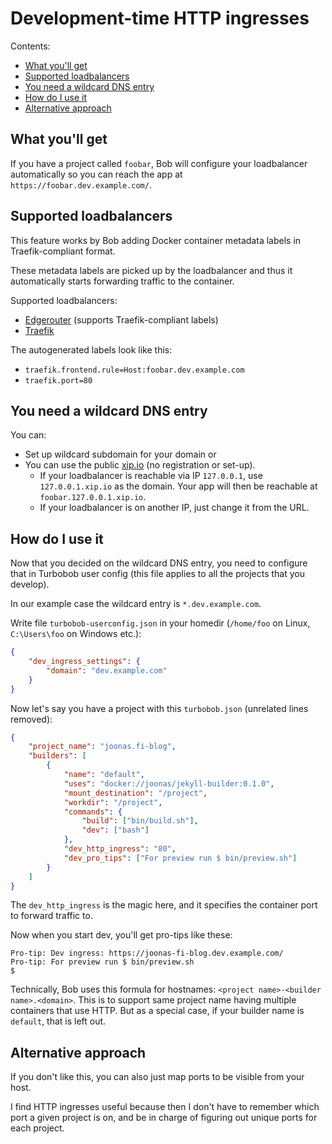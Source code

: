 Development-time HTTP ingresses
===============================

Contents:

- [What you'll get](#what-you-ll-get)
- [Supported loadbalancers](#supported-loadbalancers)
- [You need a wildcard DNS entry](#you-need-a-wildcard-dns-entry)
- [How do I use it](#how-do-i-use-it)
- [Alternative approach](#alternative-approach)


What you'll get
---------------

If you have a project called `foobar`, Bob will configure your loadbalancer automatically
so you can reach the app at `https://foobar.dev.example.com/`.


Supported loadbalancers
-----------------------

This feature works by Bob adding Docker container metadata labels in Traefik-compliant format.

These metadata labels are picked up by the loadbalancer and thus it automatically starts
forwarding traffic to the container.

Supported loadbalancers:

- [Edgerouter](https://github.com/function61/edgerouter) (supports Traefik-compliant labels)
- [Traefik](https://traefik.io/)

The autogenerated labels look like this:

- `traefik.frontend.rule=Host:foobar.dev.example.com`
- `traefik.port=80`


You need a wildcard DNS entry
-----------------------------

You can:

- Set up wildcard subdomain for your domain or
- You can use the public [xip.io](http://xip.io/) (no registration or set-up).
  * If your loadbalancer is reachable via IP `127.0.0.1`, use `127.0.0.1.xip.io` as the domain.
    Your app will then be reachable at `foobar.127.0.0.1.xip.io`.
  * If your loadbalancer is on another IP, just change it from the URL.


How do I use it
---------------

Now that you decided on the wildcard DNS entry, you need to configure that in Turbobob
user config (this file applies to all the projects that you develop).

In our example case the wildcard entry is `*.dev.example.com`.

Write file `turbobob-userconfig.json` in your homedir (`/home/foo` on Linux, `C:\Users\foo` on Windows etc.):

```json
{
	"dev_ingress_settings": {
		"domain": "dev.example.com"
	}
}
```

Now let's say you have a project with this `turbobob.json` (unrelated lines removed):

```json
{
	"project_name": "joonas.fi-blog",
	"builders": [
		{
			"name": "default",
			"uses": "docker://joonas/jekyll-builder:0.1.0",
			"mount_destination": "/project",
			"workdir": "/project",
			"commands": {
				"build": ["bin/build.sh"],
				"dev": ["bash"]
			},
			"dev_http_ingress": "80",
			"dev_pro_tips": ["For preview run $ bin/preview.sh"]
		}
	]
}
```

The `dev_http_ingress` is the magic here, and it specifies the container port to forward
traffic to.

Now when you start dev, you'll get pro-tips like these:

```console
Pro-tip: Dev ingress: https://joonas-fi-blog.dev.example.com/
Pro-tip: For preview run $ bin/preview.sh
$ 
```

Technically, Bob uses this formula for hostnames: `<project name>-<builder name>.<domain>`.
This is to support same project name having multiple containers that use HTTP. But as a
special case, if your builder name is `default`, that is left out.


Alternative approach
--------------------

If you don't like this, you can also just map ports to be visible from your host.

I find HTTP ingresses useful because then I don't have to remember which port a given
project is on, and be in charge of figuring out unique ports for each project.
